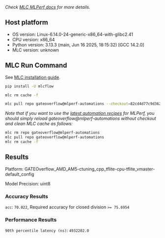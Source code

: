 *Check [MLC MLPerf docs](https://docs.mlcommons.org/inference) for more details.*

## Host platform

* OS version: Linux-6.14.0-24-generic-x86_64-with-glibc2.41
* CPU version: x86_64
* Python version: 3.13.3 (main, Jun 16 2025, 18:15:32) [GCC 14.2.0]
* MLC version: unknown

## MLC Run Command

See [MLC installation guide](https://docs.mlcommons.org/inference/install/).

```bash
pip install -U mlcflow

mlc rm cache -f

mlc pull repo gateoverflow@mlperf-automations --checkout=82cd4d77c9d362e147c0867afeeb660423290ebe


```
*Note that if you want to use the [latest automation recipes](https://docs.mlcommons.org/inference) for MLPerf,
 you should simply reload gateoverflow@mlperf-automations without checkout and clean MLC cache as follows:*

```bash
mlc rm repo gateoverflow@mlperf-automations
mlc pull repo gateoverflow@mlperf-automations
mlc rm cache -f

```

## Results

Platform: GATEOverflow_AMD_AM5-ctuning_cpp_tflite-cpu-tflite_vmaster-default_config

Model Precision: uint8

### Accuracy Results 
`acc`: `70.022`, Required accuracy for closed division `>= 75.6954`

### Performance Results 
`90th percentile latency (ns)`: `4932202.0`
